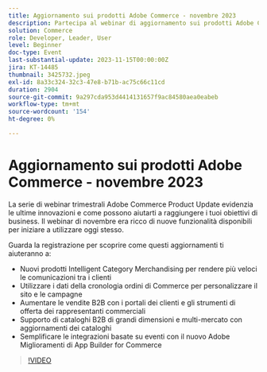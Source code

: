 ```yaml
---
title: Aggiornamento sui prodotti Adobe Commerce - novembre 2023
description: Partecipa al webinar di aggiornamento sui prodotti Adobe Commerce per scoprire come stiamo trasformando la piattaforma con molte funzionalità nuove ed entusiasmanti! Verranno presentate le ultime innovazioni di Commerce e verrà illustrato come queste consentono di incrementare le vendite, semplificare lo sviluppo e migliorare le prestazioni.
solution: Commerce
role: Developer, Leader, User
level: Beginner
doc-type: Event
last-substantial-update: 2023-11-15T00:00:00Z
jira: KT-14485
thumbnail: 3425732.jpeg
exl-id: 8a33c324-32c3-47e8-b71b-ac75c66c11cd
duration: 2904
source-git-commit: 9a297cda953d4414131657f9ac84580aea0eabeb
workflow-type: tm+mt
source-wordcount: '154'
ht-degree: 0%

---
```


# Aggiornamento sui prodotti Adobe Commerce - novembre 2023

La serie di webinar trimestrali Adobe Commerce Product Update evidenzia le ultime innovazioni e come possono aiutarti a raggiungere i tuoi obiettivi di business. Il webinar di novembre era ricco di nuove funzionalità disponibili per iniziare a utilizzare oggi stesso.

Guarda la registrazione per scoprire come questi aggiornamenti ti aiuteranno a:

* Nuovi prodotti Intelligent Category Merchandising per rendere più veloci le comunicazioni tra i clienti
* Utilizzare i dati della cronologia ordini di Commerce per personalizzare il sito e le campagne
* Aumentare le vendite B2B con i portali dei clienti e gli strumenti di offerta dei rappresentanti commerciali
* Supporto di cataloghi B2B di grandi dimensioni e multi-mercato con aggiornamenti dei cataloghi
* Semplificare le integrazioni basate su eventi con il nuovo Adobe Miglioramenti di App Builder for Commerce

>[!VIDEO](https://video.tv.adobe.com/v/3425732/?learn=on)
